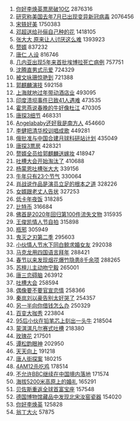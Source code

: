 1. [你好李焕英票房破10亿](https://s.weibo.com/weibo?q=%23%E4%BD%A0%E5%A5%BD%E6%9D%8E%E7%84%95%E8%8B%B1%E7%A5%A8%E6%88%BF%E7%A0%B410%E4%BA%BF%23&Refer=top) 2876316
1. [研究称美国去年7月已出现变异新冠病毒](https://s.weibo.com/weibo?q=%23%E7%A0%94%E7%A9%B6%E7%A7%B0%E7%BE%8E%E5%9B%BD%E5%8E%BB%E5%B9%B47%E6%9C%88%E5%B7%B2%E5%87%BA%E7%8E%B0%E5%8F%98%E5%BC%82%E6%96%B0%E5%86%A0%E7%97%85%E6%AF%92%23&Refer=top) 2076456
1. [宋轶好美](https://s.weibo.com/weibo?q=%E5%AE%8B%E8%BD%B6%E5%A5%BD%E7%BE%8E&Refer=top) 1750383
1. [邓超送给孙俪自己种的花](https://s.weibo.com/weibo?q=%23%E9%82%93%E8%B6%85%E9%80%81%E7%BB%99%E5%AD%99%E4%BF%AA%E8%87%AA%E5%B7%B1%E7%A7%8D%E7%9A%84%E8%8A%B1%23&Refer=top) 1418105
1. [张大大 原来让人讨厌这么难](https://s.weibo.com/weibo?q=%E5%BC%A0%E5%A4%A7%E5%A4%A7%20%E5%8E%9F%E6%9D%A5%E8%AE%A9%E4%BA%BA%E8%AE%A8%E5%8E%8C%E8%BF%99%E4%B9%88%E9%9A%BE&Refer=top) 1393923
1. [赘婿](https://s.weibo.com/weibo?q=%E8%B5%98%E5%A9%BF&Refer=top) 837232
1. [唐仁 人设](https://s.weibo.com/weibo?q=%E5%94%90%E4%BB%81%20%E4%BA%BA%E8%AE%BE&Refer=top) 816746
1. [几内亚出现5年来首批埃博拉死亡病例](https://s.weibo.com/weibo?q=%23%E5%87%A0%E5%86%85%E4%BA%9A%E5%87%BA%E7%8E%B05%E5%B9%B4%E6%9D%A5%E9%A6%96%E6%89%B9%E5%9F%83%E5%8D%9A%E6%8B%89%E6%AD%BB%E4%BA%A1%E7%97%85%E4%BE%8B%23&Refer=top) 757751
1. [沈腾直男式示爱](https://s.weibo.com/weibo?q=%23%E6%B2%88%E8%85%BE%E7%9B%B4%E7%94%B7%E5%BC%8F%E7%A4%BA%E7%88%B1%23&Refer=top) 724329
1. [被文咏珊惊艳到](https://s.weibo.com/weibo?q=%23%E8%A2%AB%E6%96%87%E5%92%8F%E7%8F%8A%E6%83%8A%E8%89%B3%E5%88%B0%23&Refer=top) 721388
1. [郭麒麟演技](https://s.weibo.com/weibo?q=%23%E9%83%AD%E9%BA%92%E9%BA%9F%E6%BC%94%E6%8A%80%23&Refer=top) 592158
1. [上海就地过年带动酒店业](https://s.weibo.com/weibo?q=%23%E4%B8%8A%E6%B5%B7%E5%B0%B1%E5%9C%B0%E8%BF%87%E5%B9%B4%E5%B8%A6%E5%8A%A8%E9%85%92%E5%BA%97%E4%B8%9A%23&Refer=top) 493095
1. [印度溃坝事件已致41人遇难](https://s.weibo.com/weibo?q=%23%E5%8D%B0%E5%BA%A6%E6%BA%83%E5%9D%9D%E4%BA%8B%E4%BB%B6%E5%B7%B2%E8%87%B441%E4%BA%BA%E9%81%87%E9%9A%BE%23&Refer=top) 473535
1. [霍思燕说春晚的牛好像杜江](https://s.weibo.com/weibo?q=%23%E9%9C%8D%E6%80%9D%E7%87%95%E8%AF%B4%E6%98%A5%E6%99%9A%E7%9A%84%E7%89%9B%E5%A5%BD%E5%83%8F%E6%9D%9C%E6%B1%9F%23&Refer=top) 470305
1. [唐探3细节](https://s.weibo.com/weibo?q=%23%E5%94%90%E6%8E%A23%E7%BB%86%E8%8A%82%23&Refer=top) 468331
1. [Angelababy还好我是南方人](https://s.weibo.com/weibo?q=%23Angelababy%E8%BF%98%E5%A5%BD%E6%88%91%E6%98%AF%E5%8D%97%E6%96%B9%E4%BA%BA%23&Refer=top) 454660
1. [李健把清华校训唱成歌](https://s.weibo.com/weibo?q=%23%E6%9D%8E%E5%81%A5%E6%8A%8A%E6%B8%85%E5%8D%8E%E6%A0%A1%E8%AE%AD%E5%94%B1%E6%88%90%E6%AD%8C%23&Refer=top) 449281
1. [俄批准与中国合建月球科研站计划](https://s.weibo.com/weibo?q=%E4%BF%84%E6%89%B9%E5%87%86%E4%B8%8E%E4%B8%AD%E5%9B%BD%E5%90%88%E5%BB%BA%E6%9C%88%E7%90%83%E7%A7%91%E7%A0%94%E7%AB%99%E8%AE%A1%E5%88%92&Refer=top) 435049
1. [唐探3票房](https://s.weibo.com/weibo?q=%E5%94%90%E6%8E%A23%E7%A5%A8%E6%88%BF&Refer=top) 428321
1. [赘婿全员给郭麒麟送嫁妆](https://s.weibo.com/weibo?q=%23%E8%B5%98%E5%A9%BF%E5%85%A8%E5%91%98%E7%BB%99%E9%83%AD%E9%BA%92%E9%BA%9F%E9%80%81%E5%AB%81%E5%A6%86%23&Refer=top) 418947
1. [吐槽大会开始淘汰了](https://s.weibo.com/weibo?q=%E5%90%90%E6%A7%BD%E5%A4%A7%E4%BC%9A%E5%BC%80%E5%A7%8B%E6%B7%98%E6%B1%B0%E4%BA%86&Refer=top) 410688
1. [杨蒙恩吐槽张大大](https://s.weibo.com/weibo?q=%23%E6%9D%A8%E8%92%99%E6%81%A9%E5%90%90%E6%A7%BD%E5%BC%A0%E5%A4%A7%E5%A4%A7%23&Refer=top) 339156
1. [牛年只有23个节气](https://s.weibo.com/weibo?q=%23%E7%89%9B%E5%B9%B4%E5%8F%AA%E6%9C%8923%E4%B8%AA%E8%8A%82%E6%B0%94%23&Refer=top) 330064
1. [肖战说作品是演员立足的根本之道](https://s.weibo.com/weibo?q=%23%E8%82%96%E6%88%98%E8%AF%B4%E4%BD%9C%E5%93%81%E6%98%AF%E6%BC%94%E5%91%98%E7%AB%8B%E8%B6%B3%E7%9A%84%E6%A0%B9%E6%9C%AC%E4%B9%8B%E9%81%93%23&Refer=top) 328226
1. [女婿跟老丈人告状](https://s.weibo.com/weibo?q=%23%E5%A5%B3%E5%A9%BF%E8%B7%9F%E8%80%81%E4%B8%88%E4%BA%BA%E5%91%8A%E7%8A%B6%23&Refer=top) 327253
1. [低卡年夜饭](https://s.weibo.com/weibo?q=%E4%BD%8E%E5%8D%A1%E5%B9%B4%E5%A4%9C%E9%A5%AD&Refer=top) 318285
1. [比特币](https://s.weibo.com/weibo?q=%E6%AF%94%E7%89%B9%E5%B8%81&Refer=top) 316684
1. [佛首是2020年回归第100件流失文物](https://s.weibo.com/weibo?q=%E4%BD%9B%E9%A6%96%E6%98%AF2020%E5%B9%B4%E5%9B%9E%E5%BD%92%E7%AC%AC100%E4%BB%B6%E6%B5%81%E5%A4%B1%E6%96%87%E7%89%A9&Refer=top) 315935
1. [王俊凯情人节自拍](https://s.weibo.com/weibo?q=%23%E7%8E%8B%E4%BF%8A%E5%87%AF%E6%83%85%E4%BA%BA%E8%8A%82%E8%87%AA%E6%8B%8D%23&Refer=top) 315898
1. [瓶邪](https://s.weibo.com/weibo?q=%E7%93%B6%E9%82%AA&Refer=top) 305949
1. [鬼灭之刃第二季](https://s.weibo.com/weibo?q=%23%E9%AC%BC%E7%81%AD%E4%B9%8B%E5%88%83%E7%AC%AC%E4%BA%8C%E5%AD%A3%23&Refer=top) 295603
1. [小伙情人节水下同白鲸求婚女友](https://s.weibo.com/weibo?q=%E5%B0%8F%E4%BC%99%E6%83%85%E4%BA%BA%E8%8A%82%E6%B0%B4%E4%B8%8B%E5%90%8C%E7%99%BD%E9%B2%B8%E6%B1%82%E5%A9%9A%E5%A5%B3%E5%8F%8B&Refer=top) 292038
1. [马克龙用四国语言拜年](https://s.weibo.com/weibo?q=%23%E9%A9%AC%E5%85%8B%E9%BE%99%E7%94%A8%E5%9B%9B%E5%9B%BD%E8%AF%AD%E8%A8%80%E6%8B%9C%E5%B9%B4%23&Refer=top) 288421
1. [春节以来发现烟花爆竹隐患8千余项](https://s.weibo.com/weibo?q=%E6%98%A5%E8%8A%82%E4%BB%A5%E6%9D%A5%E5%8F%91%E7%8E%B0%E7%83%9F%E8%8A%B1%E7%88%86%E7%AB%B9%E9%9A%90%E6%82%A38%E5%8D%83%E4%BD%99%E9%A1%B9&Refer=top) 288265
1. [苏檀儿主动吻宁毅](https://s.weibo.com/weibo?q=%E8%8B%8F%E6%AA%80%E5%84%BF%E4%B8%BB%E5%8A%A8%E5%90%BB%E5%AE%81%E6%AF%85&Refer=top) 265001
1. [唐三恋碍脑](https://s.weibo.com/weibo?q=%23%E5%94%90%E4%B8%89%E6%81%8B%E7%A2%8D%E8%84%91%23&Refer=top) 263912
1. [吐槽大会](https://s.weibo.com/weibo?q=%E5%90%90%E6%A7%BD%E5%A4%A7%E4%BC%9A&Refer=top) 258594
1. [偶像要不要官宣恋情](https://s.weibo.com/weibo?q=%23%E5%81%B6%E5%83%8F%E8%A6%81%E4%B8%8D%E8%A6%81%E5%AE%98%E5%AE%A3%E6%81%8B%E6%83%85%23&Refer=top) 258366
1. [秦岚刘以豪告别太好哭了](https://s.weibo.com/weibo?q=%23%E7%A7%A6%E5%B2%9A%E5%88%98%E4%BB%A5%E8%B1%AA%E5%91%8A%E5%88%AB%E5%A4%AA%E5%A5%BD%E5%93%AD%E4%BA%86%23&Refer=top) 254357
1. [另一半向你借钱怎么办](https://s.weibo.com/weibo?q=%23%E5%8F%A6%E4%B8%80%E5%8D%8A%E5%90%91%E4%BD%A0%E5%80%9F%E9%92%B1%E6%80%8E%E4%B9%88%E5%8A%9E%23&Refer=top) 250329
1. [百变大咖秀](https://s.weibo.com/weibo?q=%E7%99%BE%E5%8F%98%E5%A4%A7%E5%92%96%E7%A7%80&Refer=top) 223804
1. [95后小伙在铅笔芯上刻出一头牛](https://s.weibo.com/weibo?q=%2395%E5%90%8E%E5%B0%8F%E4%BC%99%E5%9C%A8%E9%93%85%E7%AC%94%E8%8A%AF%E4%B8%8A%E5%88%BB%E5%87%BA%E4%B8%80%E5%A4%B4%E7%89%9B%23&Refer=top) 218504
1. [蒙淇淇凡尔赛式吐槽](https://s.weibo.com/weibo?q=%23%E8%92%99%E6%B7%87%E6%B7%87%E5%87%A1%E5%B0%94%E8%B5%9B%E5%BC%8F%E5%90%90%E6%A7%BD%23&Refer=top) 218380
1. [玫瑰花](https://s.weibo.com/weibo?q=%E7%8E%AB%E7%91%B0%E8%8A%B1&Refer=top) 217501
1. [谭松韵眼神](https://s.weibo.com/weibo?q=%23%E8%B0%AD%E6%9D%BE%E9%9F%B5%E7%9C%BC%E7%A5%9E%23&Refer=top) 202950
1. [天天向上](https://s.weibo.com/weibo?q=%E5%A4%A9%E5%A4%A9%E5%90%91%E4%B8%8A&Refer=top) 191218
1. [唐人街探案](https://s.weibo.com/weibo?q=%E5%94%90%E4%BA%BA%E8%A1%97%E6%8E%A2%E6%A1%88&Refer=top) 180215
1. [4AM12杀吃鸡](https://s.weibo.com/weibo?q=4AM12%E6%9D%80%E5%90%83%E9%B8%A1&Refer=top) 178514
1. [不允许BBC继续在中国境内落地](https://s.weibo.com/weibo?q=%23%E4%B8%8D%E5%85%81%E8%AE%B8BBC%E7%BB%A7%E7%BB%AD%E5%9C%A8%E4%B8%AD%E5%9B%BD%E5%A2%83%E5%86%85%E8%90%BD%E5%9C%B0%23&Refer=top) 171574
1. [海拔5200米高原上的婚礼](https://s.weibo.com/weibo?q=%23%E6%B5%B7%E6%8B%945200%E7%B1%B3%E9%AB%98%E5%8E%9F%E4%B8%8A%E7%9A%84%E5%A9%9A%E7%A4%BC%23&Refer=top) 165291
1. [贝佐斯重返全球首富宝座](https://s.weibo.com/weibo?q=%E8%B4%9D%E4%BD%90%E6%96%AF%E9%87%8D%E8%BF%94%E5%85%A8%E7%90%83%E9%A6%96%E5%AF%8C%E5%AE%9D%E5%BA%A7&Refer=top) 157548
1. [德国博物馆藏品中发现北宋汝窑瓷器](https://s.weibo.com/weibo?q=%23%E5%BE%B7%E5%9B%BD%E5%8D%9A%E7%89%A9%E9%A6%86%E8%97%8F%E5%93%81%E4%B8%AD%E5%8F%91%E7%8E%B0%E5%8C%97%E5%AE%8B%E6%B1%9D%E7%AA%91%E7%93%B7%E5%99%A8%23&Refer=top) 154020
1. [你好李焕英](https://s.weibo.com/weibo?q=%E4%BD%A0%E5%A5%BD%E6%9D%8E%E7%84%95%E8%8B%B1&Refer=top) 125828
1. [翁丁大火](https://s.weibo.com/weibo?q=%E7%BF%81%E4%B8%81%E5%A4%A7%E7%81%AB&Refer=top) 57875